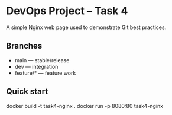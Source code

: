 # DevOps Project – Task 4

A simple Nginx web page used to demonstrate Git best practices.

## Branches
- main — stable/release
- dev — integration
- feature/* — feature work

## Quick start
docker build -t task4-nginx .
docker run -p 8080:80 task4-nginx

